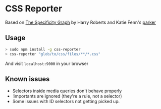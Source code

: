 # CSS Reporter

Based on [The Specificity Graph](http://csswizardry.com/2014/10/the-specificity-graph/) by Harry Roberts and Katie Fenn's [parker](https://github.com/katiefenn/parker)

## Usage

```bash
> sudo npm install -g css-reporter
> css-reporter "glob/to/css/files/**/*.css"
```

And visit `localhost:9000` in your browser


## Known issues

* Selectors inside media queries don't behave properly
* !importants are ignored (they're a rule, not a selector)
* Some issues with ID selectors not getting picked up.
